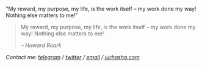 
"My reward, my purpose, my life, is the work itself – my work done my way! Nothing else matters to me!"

> My reward, my purpose, my life, is the work itself – my work done my way! Nothing else matters to me!  
>
> *– Howard Roark*

*Contact me: [telegram](https://t.me/greenblat/) / [twitter](https://twitter.com/jurhasha) / [email](mailto:a_zhuravlev_9785@mail.ru) / [jurhasha.com](https://jurhasha.com)*


